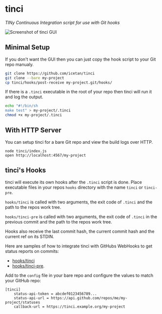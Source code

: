 tinci
=====

*TINy Continuous Integration script for use with Git hooks*

![Screenshot of tinci GUI](https://raw.github.com/icetan/tinci/gh-pages/tinci-screenshot.png)

Minimal Setup
-------------

If you don't want the GUI then you can just copy the hook script to your Git
repo manualy.

```sh
git clone https://github.com/icetan/tinci
git clone --bare my-project
cp tinci/hooks/post-receive my-project.git/hooks/
```

If there is a `.tinci` executable in the root of your repo then tinci will run
it and log the output.

```sh
echo "#!/bin/sh
make test" > my-project/.tinci
chmod +x my-project/.tinci
```

With HTTP Server
----------------

You can setup tinci for a bare Git repo and view the build logs over HTTP.

```
node tinci/index.js
open http://localhost:4567/my-project
```

tinci's Hooks
-------------

tinci will execute its own hooks after the `.tinci` script is done. Place
executable files in your repos `hooks` directory with the name `tinci` or
`tinci-pre`.

`hooks/tinci` is called with two arguments, the exit code of `.tinci` and the
path to the repos work tree.

`hooks/tinci-pre` is called with two arguments, the exit code of `.tinci` in
the previous commit and the path to the repos work tree.

Hooks also receive the last commit hash, the current commit hash and the current
ref on its STDIN.

Here are samples of how to integrate tinci with GitHubs WebHooks to get status
reports on commits:

- [hooks/tinci](https://raw.github.com/icetan/tinci/master/hooks/tinci.sample)
- [hooks/tinci-pre](https://raw.github.com/icetan/tinci/master/hooks/tinci-pre.sample).

Add to the `config` file in your bare repo and configure the values to match
your GitHub repo:

```
[tinci]
    status-api-token = abcdef0123456789...
    status-api-url = https://api.github.com/repos/me/my-project/statuses
    callback-url = https://tinci.example.org/my-project
```

